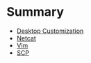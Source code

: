 # Summary

- [Desktop Customization](./desktop-customization.md)
- [Netcat](./netcat.md)
- [Vim](./vim.md)
- [SCP](./scp.md)
